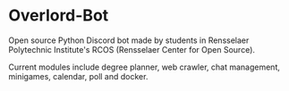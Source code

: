 # Overlord-Bot
 Open source Python Discord bot made by students in Rensselaer Polytechnic Institute's RCOS (Rensselaer Center for Open Source).
 
 Current modules include degree planner, web crawler, chat management, minigames, calendar, poll and docker. 
